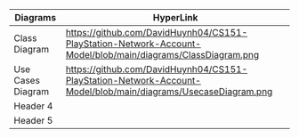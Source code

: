 | Diagrams | HyperLink |
|----------|--------------|
| Class Diagram | https://github.com/DavidHuynh04/CS151-PlayStation-Network-Account-Model/blob/main/diagrams/ClassDiagram.png|
| Use Cases Diagram | https://github.com/DavidHuynh04/CS151-PlayStation-Network-Account-Model/blob/main/diagrams/UsecaseDiagram.png|
| Header 4 ||
| Header 5 ||
